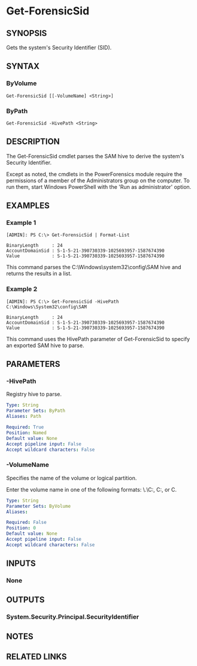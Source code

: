# Get-ForensicSid

## SYNOPSIS
Gets the system's Security Identifier (SID).

## SYNTAX

### ByVolume
```
Get-ForensicSid [[-VolumeName] <String>]
```

### ByPath
```
Get-ForensicSid -HivePath <String>
```

## DESCRIPTION
The Get-ForensicSid cmdlet parses the SAM hive to derive the system's Security Identifier.

Except as noted, the cmdlets in the PowerForensics module require the permissions of a member of the Administrators group on the computer. To run them, start Windows PowerShell with the 'Run as administrator' option.

## EXAMPLES

### Example 1
```
[ADMIN]: PS C:\> Get-ForensicSid | Format-List

BinaryLength     : 24
AccountDomainSid : S-1-5-21-390730339-1025693957-1587674390
Value            : S-1-5-21-390730339-1025693957-1587674390
```

This command parses the C:\Windows\system32\config\SAM hive and returns the results in a list.

### Example 2
```
[ADMIN]: PS C:\> Get-ForensicSid -HivePath C:\Windows\System32\config\SAM

BinaryLength     : 24
AccountDomainSid : S-1-5-21-390730339-1025693957-1587674390
Value            : S-1-5-21-390730339-1025693957-1587674390
```

This command uses the HivePath parameter of Get-ForensicSid to specify an exported SAM hive to parse.

## PARAMETERS

### -HivePath
Registry hive to parse.

```yaml
Type: String
Parameter Sets: ByPath
Aliases: Path

Required: True
Position: Named
Default value: None
Accept pipeline input: False
Accept wildcard characters: False
```

### -VolumeName
Specifies the name of the volume or logical partition.

Enter the volume name in one of the following formats: \\.\C:, C:, or C.

```yaml
Type: String
Parameter Sets: ByVolume
Aliases: 

Required: False
Position: 0
Default value: None
Accept pipeline input: False
Accept wildcard characters: False
```

## INPUTS

### None


## OUTPUTS

### System.Security.Principal.SecurityIdentifier

## NOTES

## RELATED LINKS


